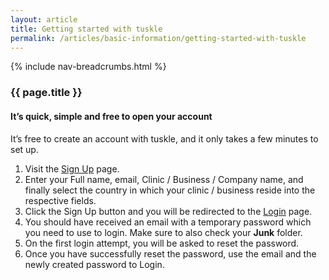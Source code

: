```yaml
---
layout: article
title: Getting started with tuskle
permalink: /articles/basic-information/getting-started-with-tuskle
---
```


{% include nav-breadcrumbs.html %}

### {{ page.title }}

#### It’s quick, simple and free to open your account

It’s free to create an account with tuskle, and it only takes a few minutes to set up.

1. Visit the [Sign Up](https://app.tuskle.com/sign-up) page.
2. Enter your Full name, email, Clinic / Business / Company name, and finally select the country in which your clinic / business reside into the respective fields.
3. Click the Sign Up button and you will be redirected to the [Login](https://app.tuskle.com/login) page.
4. You should have received an email with a temporary password which you need to use to login. Make sure to also check your **Junk** folder.
5. On the first login attempt, you will be asked to reset the password.
6. Once you have successfully reset the password, use the email and the newly created password to Login.
